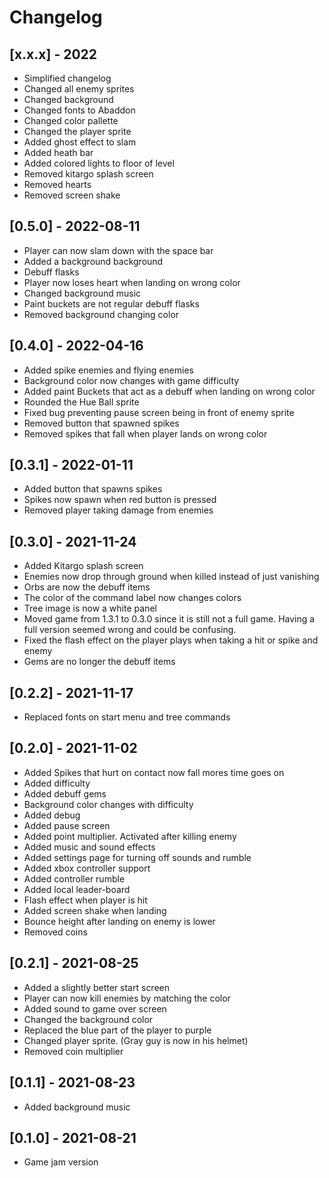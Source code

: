 # Changelog

## [x.x.x] - 2022
- Simplified changelog
- Changed all enemy sprites
- Changed background
- Changed fonts to Abaddon
- Changed color pallette 
- Changed the player sprite
- Added ghost effect to slam
- Added heath bar
- Added colored lights to floor of level
- Removed kitargo splash screen 
- Removed hearts
- Removed screen shake

## [0.5.0] - 2022-08-11
- Player can now slam down with the space bar
- Added a background background
- Debuff flasks
- Player now loses heart when landing on wrong color
- Changed background music
- Paint buckets are not regular debuff flasks
- Removed background changing color

## [0.4.0] - 2022-04-16
- Added spike enemies and flying enemies
- Background color now changes with game difficulty
- Added paint Buckets that act as a debuff when landing on wrong color
- Rounded the Hue Ball sprite
- Fixed bug preventing pause screen being in front of enemy sprite
- Removed button that spawned spikes
- Removed spikes that fall when player lands on wrong color

## [0.3.1] - 2022-01-11
- Added button that spawns spikes
- Spikes now spawn when red button is pressed
- Removed player taking damage from enemies

## [0.3.0] - 2021-11-24
- Added Kitargo splash screen
- Enemies now drop through ground when killed instead of just vanishing
- Orbs are now the debuff items
- The color of the command label now changes colors
- Tree image is now a white panel
- Moved game from 1.3.1 to 0.3.0 since it is still not a full game. Having a full version seemed wrong and could be confusing. 
- Fixed the flash effect on the player plays when taking a hit or spike and enemy
- Gems are no longer the debuff items

## [0.2.2] - 2021-11-17
- Replaced fonts on start menu and tree commands

## [0.2.0] - 2021-11-02
- Added Spikes that hurt on contact now fall mores time goes on
- Added difficulty
- Added debuff gems
- Background color changes with difficulty
- Added debug
- Added pause screen
- Added point multiplier. Activated after killing enemy
- Added music and sound effects
- Added settings page for turning off sounds and rumble
- Added xbox controller support
- Added controller rumble
- Added local leader-board
- Flash effect when player is hit
- Added screen shake when landing 
- Bounce height after landing on enemy is lower
- Removed coins

## [0.2.1] - 2021-08-25
- Added a slightly better start screen
- Player can now kill enemies by matching the color
- Added sound to game over screen
- Changed the background color
- Replaced the blue part of the player to purple
- Changed player sprite. (Gray guy is now in his helmet)
- Removed coin multiplier 

## [0.1.1] - 2021-08-23
- Added background music

## [0.1.0] - 2021-08-21
- Game jam version 
